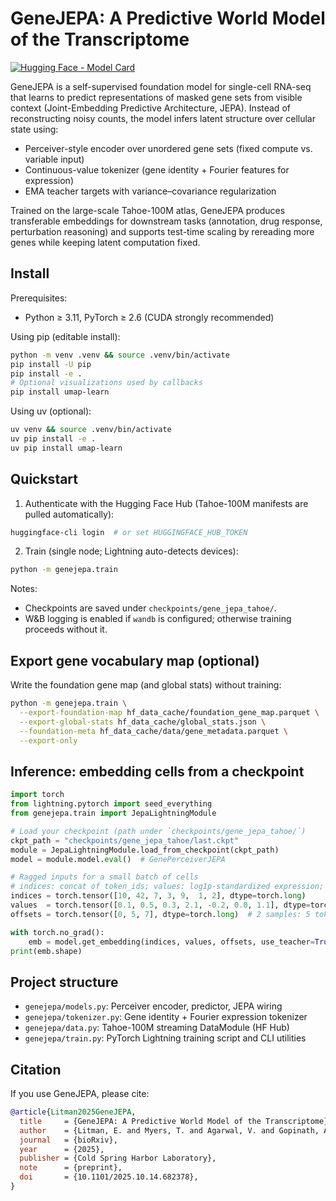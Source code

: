 # GeneJEPA: A Predictive World Model of the Transcriptome

[![Hugging Face - Model Card](https://img.shields.io/badge/HuggingFace-Model%20Card-ffcc4d?logo=huggingface&logoColor=white&labelColor=000000)](https://huggingface.co/elonlit/GeneJEPA)

GeneJEPA is a self-supervised foundation model for single-cell RNA-seq that learns to predict representations of masked gene sets from visible context (Joint-Embedding Predictive Architecture, JEPA). Instead of reconstructing noisy counts, the model infers latent structure over cellular state using:

- Perceiver-style encoder over unordered gene sets (fixed compute vs. variable input)
- Continuous-value tokenizer (gene identity + Fourier features for expression)
- EMA teacher targets with variance–covariance regularization

Trained on the large-scale Tahoe-100M atlas, GeneJEPA produces transferable embeddings for downstream tasks (annotation, drug response, perturbation reasoning) and supports test-time scaling by rereading more genes while keeping latent computation fixed.


## Install

Prerequisites:
- Python ≥ 3.11, PyTorch ≥ 2.6 (CUDA strongly recommended)

Using pip (editable install):

```bash
python -m venv .venv && source .venv/bin/activate
pip install -U pip
pip install -e .
# Optional visualizations used by callbacks
pip install umap-learn
```

Using uv (optional):

```bash
uv venv && source .venv/bin/activate
uv pip install -e .
uv pip install umap-learn
```


## Quickstart

1) Authenticate with the Hugging Face Hub (Tahoe-100M manifests are pulled automatically):

```bash
huggingface-cli login  # or set HUGGINGFACE_HUB_TOKEN
```

2) Train (single node; Lightning auto-detects devices):

```bash
python -m genejepa.train
```

Notes:
- Checkpoints are saved under `checkpoints/gene_jepa_tahoe/`.
- W&B logging is enabled if `wandb` is configured; otherwise training proceeds without it.


## Export gene vocabulary map (optional)

Write the foundation gene map (and global stats) without training:

```bash
python -m genejepa.train \
  --export-foundation-map hf_data_cache/foundation_gene_map.parquet \
  --export-global-stats hf_data_cache/global_stats.json \
  --foundation-meta hf_data_cache/data/gene_metadata.parquet \
  --export-only
```


## Inference: embedding cells from a checkpoint

```python
import torch
from lightning.pytorch import seed_everything
from genejepa.train import JepaLightningModule

# Load your checkpoint (path under `checkpoints/gene_jepa_tahoe/`)
ckpt_path = "checkpoints/gene_jepa_tahoe/last.ckpt"
module = JepaLightningModule.load_from_checkpoint(ckpt_path)
model = module.model.eval()  # GenePerceiverJEPA

# Ragged inputs for a small batch of cells
# indices: concat of token_ids; values: log1p-standardized expression; offsets: prefix sums
indices = torch.tensor([10, 42, 7, 3, 9,  1, 2], dtype=torch.long)
values  = torch.tensor([0.1, 0.5, 0.3, 2.1, -0.2, 0.0, 1.1], dtype=torch.float32)
offsets = torch.tensor([0, 5, 7], dtype=torch.long)  # 2 samples: 5 tokens, then 2 tokens

with torch.no_grad():
    emb = model.get_embedding(indices, values, offsets, use_teacher=True)  # [batch, d]
print(emb.shape)
```


## Project structure

- `genejepa/models.py`: Perceiver encoder, predictor, JEPA wiring
- `genejepa/tokenizer.py`: Gene identity + Fourier expression tokenizer
- `genejepa/data.py`: Tahoe-100M streaming DataModule (HF Hub)
- `genejepa/train.py`: PyTorch Lightning training script and CLI utilities


## Citation

If you use GeneJEPA, please cite:

```bibtex
@article{Litman2025GeneJEPA,
  title     = {GeneJEPA: A Predictive World Model of the Transcriptome},
  author    = {Litman, E. and Myers, T. and Agarwal, V. and Gopinath, A. and Li, O. and Mittal, E. and Kassis, T.},
  journal   = {bioRxiv},
  year      = {2025},
  publisher = {Cold Spring Harbor Laboratory},
  note      = {preprint},
  doi       = {10.1101/2025.10.14.682378},
}
```


